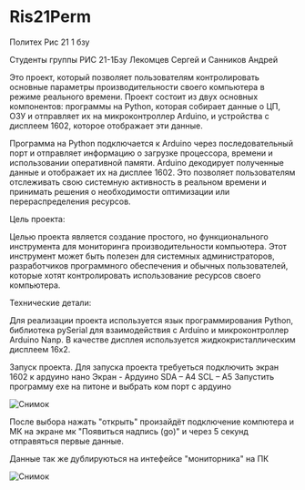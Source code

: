 # Ris21Perm
Политех Рис 21 1 бзу

Студенты группы РИС 21-1Бзу Лекомцев Сергей и Санников Андрей

Это проект, который позволяет пользователям контролировать основные параметры производительности своего компьютера в режиме реального времени. Проект состоит из двух основных компонентов: программы на Python, которая собирает данные о ЦП, ОЗУ и отправляет их на микроконтроллер Arduino, и устройства с дисплеем 1602, которое отображает эти данные.

Программа на Python подключается к Arduino через последовательный порт и отправляет информацию о загрузке процессора, времени и использовании оперативной памяти. Arduino декодирует полученные данные и отображает их на дисплее 1602. Это позволяет пользователям отслеживать свою системную активность в реальном времени и принимать решения о необходимости оптимизации или перераспределения ресурсов.

Цель проекта:

Целью проекта является создание простого, но функционального инструмента для мониторинга производительности компьютера. Этот инструмент может быть полезен для системных администраторов, разработчиков программного обеспечения и обычных пользователей, которые хотят контролировать использование ресурсов своего компьютера.

Технические детали:

Для реализации проекта используется язык программирования Python, библиотека pySerial для взаимодействия с Arduino и микроконтроллер Arduino Nanp. В качестве дисплея используется жидкокристаллическим дисплеем 16x2.

Запуск проекта.
Для запуска проекта требуеться подключить экран 1602 к ардуино нано 
Экран -  Ардуино
SDA   –  A4
SCL   –  A5
Запустить программу exe на питоне и выбрать ком порт с ардуино

![Снимок](https://github.com/lekos59/Ris21Perm/assets/60417866/69415e4a-d7e6-4563-8fe8-539709e50b5e)

После выбора нажать "открыть" произайдёт подключение компютера и МК на экране мк "Появиться надпись (go)" и через 5 секунд отправяться первые данные.

Данные так же дублируються на интефейсе "мониторника" на ПК

![Снимок](https://github.com/lekos59/Ris21Perm/assets/60417866/c2ee872c-0195-46e2-a9bf-1744d73b87cd)



